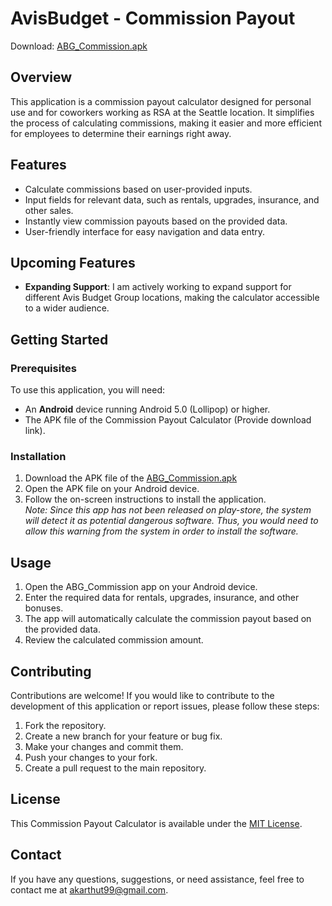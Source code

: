 # AvisBudget - Commission Payout

Download: [ABG_Commission.apk](ABG_Commission.apk)

## Overview

This application is a commission payout calculator designed for personal use and for coworkers working as RSA at the Seattle location. It simplifies the process of calculating commissions, making it easier and more efficient for employees to determine their earnings right away.

## Features

- Calculate commissions based on user-provided inputs.
- Input fields for relevant data, such as rentals, upgrades, insurance, and other sales.
- Instantly view commission payouts based on the provided data.
- User-friendly interface for easy navigation and data entry.

## Upcoming Features

- **Expanding Support**: I am actively working to expand support for different Avis Budget Group locations, making the calculator accessible to a wider audience.

## Getting Started

### Prerequisites

To use this application, you will need:

- An **Android** device running Android 5.0 (Lollipop) or higher.
- The APK file of the Commission Payout Calculator (Provide download link).

### Installation

1. Download the APK file of the [ABG_Commission.apk](ABG_Commission.apk)
2. Open the APK file on your Android device.
3. Follow the on-screen instructions to install the application.
<br>*Note: Since this app has not been released on play-store, the system will detect it as potential dangerous software. Thus, you would need to allow this warning from the system in order to install the software.*

## Usage

1. Open the ABG_Commission app on your Android device.
2. Enter the required data for rentals, upgrades, insurance, and other bonuses.
3. The app will automatically calculate the commission payout based on the provided data.
4. Review the calculated commission amount.

## Contributing

Contributions are welcome! If you would like to contribute to the development of this application or report issues, please follow these steps:

1. Fork the repository.
2. Create a new branch for your feature or bug fix.
3. Make your changes and commit them.
4. Push your changes to your fork.
5. Create a pull request to the main repository.

## License

This Commission Payout Calculator is available under the [MIT License](LICENSE).

## Contact

If you have any questions, suggestions, or need assistance, feel free to contact me at [akarthut99@gmail.com](mailto:akarthut99@gmail.com).
